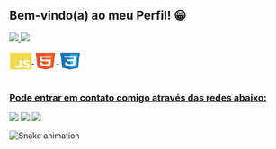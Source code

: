 ## Bem-vindo(a) ao meu Perfil! 😁

 <div>
   <a href="https://github.com/limathaislima">
   <img height="180em" src="https://github-readme-stats.vercel.app/api?username=limathaislima&show_icons=true&theme=buefy&include_all_commits=true&count_private=true"/>
   <img height="180em" src="https://github-readme-stats.vercel.app/api/top-langs/?username=limathaislima&layout=compact&langs_count=6&theme=buefy"/>

</div>
<div style="display: inline_block"><br>
  <img align="center" alt="Js" height="30" width="40" src="https://raw.githubusercontent.com/devicons/devicon/master/icons/javascript/javascript-plain.svg">
  <img align="center" alt="HTML" height="30" width="40" src="https://raw.githubusercontent.com/devicons/devicon/master/icons/html5/html5-original.svg">
  <img align="center" alt="CSS" height="30" width="40" src="https://raw.githubusercontent.com/devicons/devicon/master/icons/css3/css3-original.svg">
</div>
 
 <br>
 
  ### Pode entrar em contato comigo através das redes abaixo:
 
<div> 
  
  <a href="https://instagram.com/limathaislima" target="_blank"><img src="https://img.shields.io/badge/-Instagram-%23E4405F?style=for-the-badge&logo=instagram&logoColor=white" target="_blank"></a>
  <a href = "mailto:thaislima.photos@gmail.com"><img src="https://img.shields.io/badge/-Gmail-%23333?style=for-the-badge&logo=gmail&logoColor=white" target="_blank"></a>
  <a href="https://www.linkedin.com/in/thaislimaphotos" target="_blank"><img src="https://img.shields.io/badge/-LinkedIn-%230077B5?style=for-the-badge&logo=linkedin&logoColor=white" target="_blank"></a> 
 
  ![Snake animation](https://github.com/limathaislima/limathaislima/blob/output/github-contribution-grid-snake.svg)

</div>
